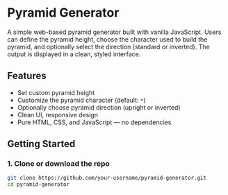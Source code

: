 # Pyramid Generator

A simple web-based pyramid generator built with vanilla JavaScript. Users can define the pyramid height, choose the character used to build the pyramid, and optionally select the direction (standard or inverted). The output is displayed in a clean, styled interface.

## Features

- Set custom pyramid height
- Customize the pyramid character (default: `*`)
- Optionally choose pyramid direction (upright or inverted)
- Clean UI, responsive design
- Pure HTML, CSS, and JavaScript — no dependencies

## Getting Started

### 1. Clone or download the repo

```bash
git clone https://github.com/your-username/pyramid-generator.git
cd pyramid-generator
